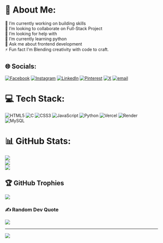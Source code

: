 # 💫 About Me:
🔭 I’m currently working on building skills<br>👯 I’m looking to collaborate on Full-Stack Project<br>🤝 I’m looking for help with <br>🌱 I’m currently learning python<br>💬 Ask me about frontend development  <br>⚡ Fun fact I'm Blending creativity with code to craft.


## 🌐 Socials:
[![Facebook](https://img.shields.io/badge/Facebook-%231877F2.svg?logo=Facebook&logoColor=white)](https://www.facebook.com/share/15p2sMETzJ/) [![Instagram](https://img.shields.io/badge/Instagram-%23E4405F.svg?logo=Instagram&logoColor=white)](https://instagram.com/_anubhab_das_3) [![LinkedIn](https://img.shields.io/badge/LinkedIn-%230077B5.svg?logo=linkedin&logoColor=white)](https://linkedin.com/in/anubhab7105) [![Pinterest](https://img.shields.io/badge/Pinterest-%23E60023.svg?logo=Pinterest&logoColor=white)](https://pin.it/3D1q3Du3v) [![X](https://img.shields.io/badge/X-black.svg?logo=X&logoColor=white)](https://x.com/Anubhab7105) [![email](https://img.shields.io/badge/Email-D14836?logo=gmail&logoColor=white)](mailto:anubhab7105@gmail.com) 

# 💻 Tech Stack:
![HTML5](https://img.shields.io/badge/html5-%23E34F26.svg?style=plastic&logo=html5&logoColor=white) ![C](https://img.shields.io/badge/c-%2300599C.svg?style=plastic&logo=c&logoColor=white) ![CSS3](https://img.shields.io/badge/css3-%231572B6.svg?style=plastic&logo=css3&logoColor=white) ![JavaScript](https://img.shields.io/badge/javascript-%23323330.svg?style=plastic&logo=javascript&logoColor=%23F7DF1E) ![Python](https://img.shields.io/badge/python-3670A0?style=plastic&logo=python&logoColor=ffdd54) ![Vercel](https://img.shields.io/badge/vercel-%23000000.svg?style=plastic&logo=vercel&logoColor=white) ![Render](https://img.shields.io/badge/Render-%46E3B7.svg?style=plastic&logo=render&logoColor=white) ![MySQL](https://img.shields.io/badge/mysql-4479A1.svg?style=plastic&logo=mysql&logoColor=white)
# 📊 GitHub Stats:
![](https://github-readme-stats.vercel.app/api?username=anubhab7105&theme=dark&hide_border=false&include_all_commits=false&count_private=false)<br/>
![](https://nirzak-streak-stats.vercel.app/?user=anubhab7105&theme=dark&hide_border=false)<br/>
![](https://github-readme-stats.vercel.app/api/top-langs/?username=anubhab7105&theme=dark&hide_border=false&include_all_commits=false&count_private=false&layout=compact)

## 🏆 GitHub Trophies
![](https://github-profile-trophy.vercel.app/?username=anubhab7105&theme=radical&no-frame=false&no-bg=true&margin-w=4)

### ✍️ Random Dev Quote
![](https://quotes-github-readme.vercel.app/api?type=horizontal&theme=merko)

---
[![](https://visitcount.itsvg.in/api?id=anubhab7105&icon=10&color=13)](https://visitcount.itsvg.in)

<!-- Proudly created with GPRM ( https://gprm.itsvg.in ) -->
